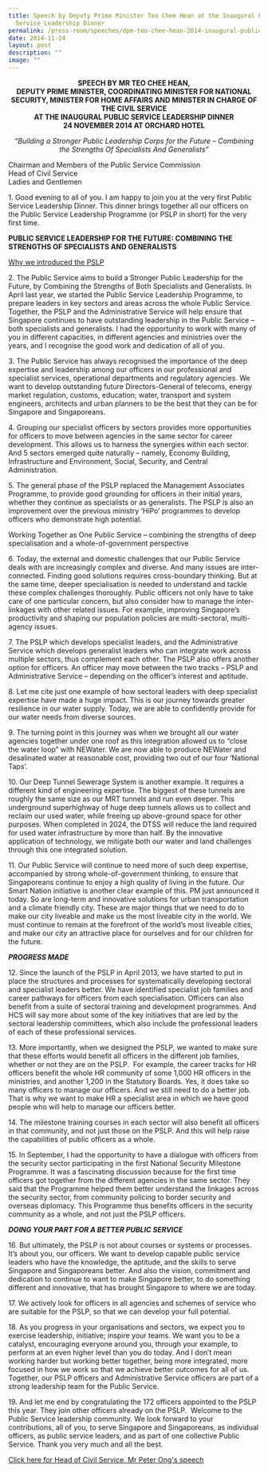 ```yaml
---
title: Speech by Deputy Prime Minister Teo Chee Hean at the Inaugural Public
  Service Leadership Dinner
permalink: /press-room/speeches/dpm-teo-chee-hean-2014-inaugural-public-service-leadership-dinner/
date: 2014-11-24
layout: post
description: ""
image: ""
---
```

<div style="text-align:center"><strong>
	
SPEECH BY MR TEO CHEE HEAN, <br>
DEPUTY PRIME MINISTER, COORDINATING MINISTER FOR NATIONAL SECURITY, MINISTER FOR HOME AFFAIRS AND MINISTER IN CHARGE OF THE CIVIL SERVICE <br>
AT THE INAUGURAL PUBLIC SERVICE LEADERSHIP DINNER <br>
24 NOVEMBER 2014 AT ORCHARD HOTEL</strong>
	
 _“Building a Stronger Public Leadership Corps for the Future – Combining the Strengths Of Specialists And Generalists”_
	</div>

Chairman and Members of the Public Service Commission  
Head of Civil Service  
Ladies and Gentlemen

1\. Good evening to all of you. I am happy to join you at the very first Public Service Leadership Dinner. This dinner brings together all our officers on the Public Service Leadership Programme (or PSLP in short) for the very first time.

**PUBLIC SERVICE LEADERSHIP FOR THE FUTURE: COMBINING THE STRENGTHS OF SPECIALISTS AND GENERALISTS**

<u>Why we introduced the PSLP</u>

2\. The Public Service aims to build a Stronger Public Leadership for the Future, by Combining the Strengths of Both Specialists and Generalists. In April last year, we started the Public Service Leadership Programme, to prepare leaders in key sectors and areas across the whole Public Service. Together, the PSLP and the Administrative Service will help ensure that Singapore continues to have outstanding leadership in the Public Service – both specialists and generalists. I had the opportunity to work with many of you in different capacities, in different agencies and ministries over the years, and I recognise the good work and dedication of all of you.

3\. The Public Service has always recognised the importance of the deep expertise and leadership among our officers in our professional and specialist services, operational departments and regulatory agencies. We want to develop outstanding future Directors-General of telecoms, energy market regulation, customs, education; water, transport and system engineers, architects and urban planners to be the best that they can be for Singapore and Singaporeans.

4\. Grouping our specialist officers by sectors provides more opportunities for officers to move between agencies in the same sector for career development. This allows us to harness the synergies within each sector. And 5 sectors emerged quite naturally – namely, Economy Building, Infrastructure and Environment, Social, Security, and Central Administration.&nbsp;

5\. The general phase of the PSLP replaced the Management Associates Programme, to provide good grounding for officers in their initial years, whether they continue as specialists or as generalists. The PSLP is also an improvement over the previous ministry ‘HiPo’ programmes to develop officers who demonstrate high potential.

Working Together as One Public Service – combining the strengths of deep specialisation and a whole-of-government perspective

6\. Today, the external and domestic challenges that our Public Service deals with are increasingly complex and diverse. And many issues are inter-connected. Finding good solutions requires cross-boundary thinking. But at the same time, deeper specialisation is needed to understand and tackle these complex challenges thoroughly. Public officers not only have to take care of one particular concern, but also consider how to manage the inter-linkages with other related issues. For example, improving Singapore’s productivity and shaping our population policies are multi-sectoral, multi-agency issues.

7\. The PSLP which develops specialist leaders, and the Administrative Service which develops generalist leaders who can integrate work across multiple sectors, thus complement each other. The PSLP also offers another option for officers. An officer may move between the two tracks – PSLP and Administrative Service – depending on the officer’s interest and aptitude.

8\. Let me cite just one example of how sectoral leaders with deep specialist expertise have made a huge impact. This is our journey towards greater resilience in our water supply. Today, we are able to confidently provide for our water needs from diverse sources.

9\. The turning point in this journey was when we brought all our water agencies together under one roof as this integration allowed us to “close the water loop” with NEWater. We are now able to produce NEWater and desalinated water at reasonable cost, providing two out of our four ‘National Taps’.

10\. Our Deep Tunnel Sewerage System is another example. It requires a different kind of engineering expertise. The biggest of these tunnels are roughly the same size as our MRT tunnels and run even deeper. This underground superhighway of huge deep tunnels allows us to collect and reclaim our used water, while freeing up above-ground space for other purposes. When completed in 2024, the DTSS will reduce the land required for used water infrastructure by more than half. By the innovative application of technology, we mitigate both our water and land challenges through this one integrated solution.

11\. Our Public Service will continue to need more of such deep expertise, accompanied by strong whole-of-government thinking, to ensure that Singaporeans continue to enjoy a high quality of living in the future. Our Smart Nation initiative is another clear example of this. PM just announced it today. So are long-term and innovative solutions for urban transportation and a climate friendly city. These are major things that we need to do to make our city liveable and make us the most liveable city in the world. We must continue to remain at the forefront of the world’s most liveable cities, and make our city an attractive place for ourselves and for our children for the future.

_**PROGRESS MADE**_

12\. Since the launch of the PSLP in April 2013, we have started to put in place the structures and processes for systematically developing sectoral and specialist leaders better. We have identified specialist job families and career pathways for officers from each specialisation. Officers can also benefit from a suite of sectoral training and development programmes. And HCS will say more about some of the key initiatives that are led by the sectoral leadership committees, which also include the professional leaders of each of these professional services.

13\. More importantly, when we designed the PSLP, we wanted to make sure that these efforts would benefit all officers in the different job families, whether or not they are on the PSLP.&nbsp; For example, the career tracks for HR officers benefit the whole HR community of some 1,000 HR officers in the ministries, and another 1,200 in the Statutory Boards. Yes, it does take so many officers to manage our officers. And we still need to do a better job. That is why we want to make HR a specialist area in which we have good people who will help to manage our officers better.

14\. The milestone training courses in each sector will also benefit all officers in that community, and not just those on the PSLP. And this will help raise the capabilities of public officers as a whole.

15\.&nbsp;In September, I had the opportunity to have a dialogue with officers from the security sector participating in the first National Security Milestone Programme. It was a fascinating discussion because for the first time officers got together from the different agencies in the same sector. They said that the Programme helped them better understand the linkages across the security sector, from community policing to border security and overseas diplomacy. This Programme thus benefits officers in the security community as a whole, and not just the PSLP officers.

_**DOING YOUR PART FOR A BETTER PUBLIC SERVICE**_

16\. But ultimately, the PSLP is not about courses or systems or processes. It’s about you, our officers. We want to develop capable public service leaders who have the knowledge, the aptitude, and the skills to serve Singapore and Singaporeans better. And also the vision, commitment and dedication to continue to want to make Singapore better, to do something different and innovative, that has brought Singapore to where we are today.

17\. We actively look for officers in all agencies and schemes of service who are suitable for the PSLP, so that we can develop your full potential.

18\. As you progress in your organisations and sectors, we expect you to exercise leadership, initiative; inspire your teams. We want you to be a catalyst, encouraging everyone around you, through your example, to perform at an even higher level than you do today. And I don’t mean working harder but working better together, being more integrated, more focused in how we work so that we achieve better outcomes for all of us. Together, our PSLP officers and Administrative Service officers are part of a strong leadership team for the Public Service.&nbsp;

19\. And let me end by congratulating the 172 officers appointed to the PSLP this year. They join other officers already on the PSLP.&nbsp; Welcome to the Public Service leadership community. We look forward to your contributions, all of you, to serve Singapore and Singaporeans, as individual officers, as public service leaders, and as part of one collective Public Service. Thank you very much and all the best.

[Click here for Head of Civil Service, Mr Peter Ong's speech](http://www.psd.gov.sg/press-room/speeches/speech-by-mr-peter-ong--head-of-civil-service-at-the-inaugural-public-service-leadership-dinner)